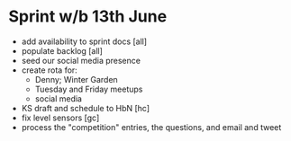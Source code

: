 Sprint w/b 13th June
===

- add availability to sprint docs [all]
- populate backlog [all]
- seed our social media presence
- create rota for:
  - Denny; Winter Garden
  - Tuesday and Friday meetups
  - social media
- KS draft and schedule to HbN [hc]
- fix level sensors [gc]
- process the "competition" entries, the questions, and email and tweet
